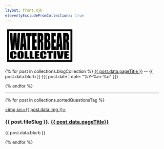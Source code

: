 ```yaml
---
layout: front.njk
eleventyExcludeFromCollections: true
---
```


<div class="row">
  <div class="column">
    <img src="img/wblogo_sm.png" alt="Snow" >
  </div>
  <div class="column">
    <!--<p>Ideas and resources for outdoor learning and play.</p>-->
  </div>
  <!--<div class="column">
    <img src="img/wblogo_sm.png" alt="Mountains" style="width:100%">
  </div>-->
</div>

<!--
<div id="title">
<b>Convivial</b>: Conversations about the Decolonization of Technology
</div>
-->

<!--
<div id="blurb">

<img src="img/wblogo_sm.png"> Resources on outdoor pedagogy.
-->

<!--
<span id="punch">Convivial</span> is a proposed series of investigations and conversations around the idea of decolonizing technology, in a diverse array of contexts. What exactly 'decolonization' means will likely vary significantly from person to person; our aim is to use it as a jumping off point for exploring topics like exploitation, control, autonomy, and the project of developing more democratic, collaborative, cooperative approaches to the technologies and infrastructure upon which we all rely for survival and for flourishing.
-->

<!--</div>-->

<!--
- <div id="highlight"> <a href="#provocations">Provocations & Guiding Questions</a></div> and guiding questions to serve as common entry points across the conversations. 
- <div id="highlight"> <a href="#formal">Experiments in Dialogue Form & Process</a></div> that explore alternative approaches to conductiving interviews, archiving, and sharing conversation data. Federated platforms; peer-to-peer filesharing; asynchronous Q&A, etc.
- <div id="highlight"> <a href="#topics">Suggested Conversation Topics</a></div> that might serve as starting points for the series.
- <div id="highlight"> <a href="#inperson">Field Research & Infrastructure Prototyping</a></div> that implement or explore ideas or themes emerging from the conversations. Projects <i>in situ</i>, on-the-ground.

</div>
-->


<!--
<div id="blurb">

Some baseline queries and provocations to present to interlocutors that might serve as useful starting points in various conversations about decolonizing technology. 

</div>
-->

<!--<div id="blurb">-->

{% for post in collections.blogCollection %}
<a href="{{ post.url }}">{{ post.data.pageTitle }}</a> 
-- {{ post.data.blurb }} ({{ post.date | date: "%Y-%m-%d" }})

{% endfor %}
<!--</div>-->

<hr>

<div class="posts-area">
{% for post in collections.sortedQuestionsTag %}
  <div class="post">
    <div class="formal-contents">
      <div class="text">

<a href="{{ post.url }}"><img src={{ post.data.img }}></a>

<h3> {{ post.fileSlug }}. <a href="{{ post.url }}">{{ post.data.pageTitle}}</a></h3>
        <p>{{ post.data.blurb }}</p>
      </div>
    </div>
  </div>
{% endfor %}
</div>

